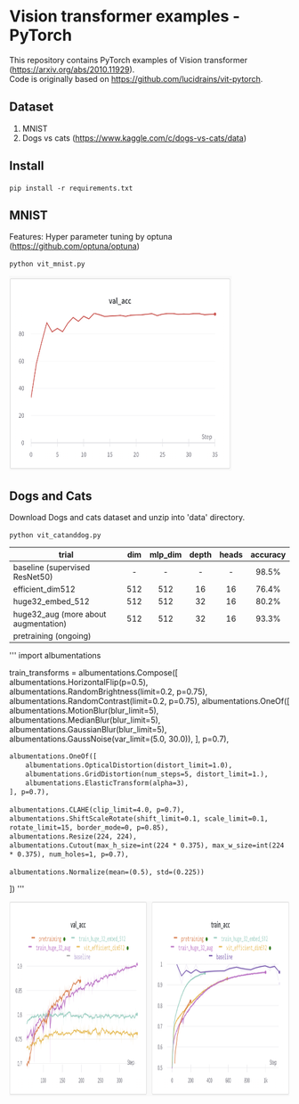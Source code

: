 # Vision transformer examples - PyTorch

This repository contains PyTorch examples of Vision transformer (https://arxiv.org/abs/2010.11929). <br>
Code is originally based on https://github.com/lucidrains/vit-pytorch.

## Dataset
 1. MNIST
 2. Dogs vs cats (https://www.kaggle.com/c/dogs-vs-cats/data)

## Install

`pip install -r requirements.txt` <br>


## MNIST

Features: Hyper parameter tuning by optuna (https://github.com/optuna/optuna)

`python vit_mnist.py`

<img src="images/plot_mnist.png" alt="Training curve accuracy" width="400" height="350">


## Dogs and Cats

Download Dogs and cats dataset and unzip into 'data' directory.

`python vit_catanddog.py`

| trial                                | dim | mlp_dim | depth | heads | accuracy |
|--------------------------------------|:---:|:-------:|:-----:|:-----:|:--------:|
| baseline (supervised ResNet50)       |  -  |    -    |   -   |   -   |   98.5%  |
| efficient_dim512                     | 512 |   512   |   16  |   16  |   76.4%  |
| huge32_embed_512                     | 512 |   512   |   32  |   16  |   80.2%  |
| huge32_aug (more about augmentation) | 512 |   512   |   32  |   16  |   93.3%  |
| pretraining (ongoing)                |     |         |       |       |          |

'''
import albumentations

train_transforms = albumentations.Compose([
    albumentations.HorizontalFlip(p=0.5),
    albumentations.RandomBrightness(limit=0.2, p=0.75),
    albumentations.RandomContrast(limit=0.2, p=0.75),
    albumentations.OneOf([
        albumentations.MotionBlur(blur_limit=5),
        albumentations.MedianBlur(blur_limit=5),
        albumentations.GaussianBlur(blur_limit=5),
        albumentations.GaussNoise(var_limit=(5.0, 30.0)),
    ], p=0.7),

    albumentations.OneOf([
        albumentations.OpticalDistortion(distort_limit=1.0),
        albumentations.GridDistortion(num_steps=5, distort_limit=1.),
        albumentations.ElasticTransform(alpha=3),
    ], p=0.7),

    albumentations.CLAHE(clip_limit=4.0, p=0.7),
    albumentations.ShiftScaleRotate(shift_limit=0.1, scale_limit=0.1, rotate_limit=15, border_mode=0, p=0.85),
    albumentations.Resize(224, 224),
    albumentations.Cutout(max_h_size=int(224 * 0.375), max_w_size=int(224 * 0.375), num_holes=1, p=0.7),
    
    albumentations.Normalize(mean=(0.5), std=(0.225))
])
'''

<img src="images/plot_vit_catanddog.png" alt="Training and validation curve accuracy" width="800" height="350">


